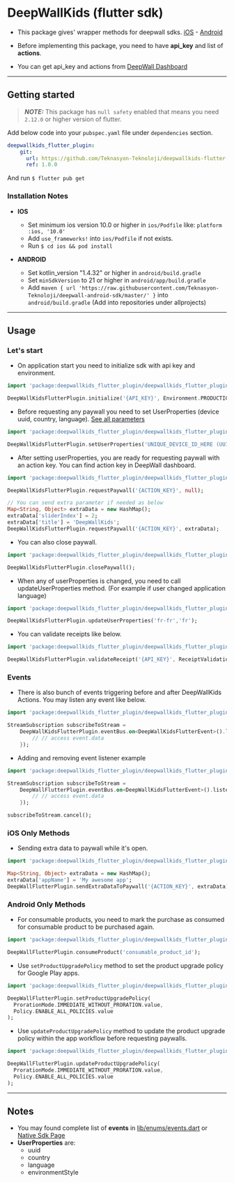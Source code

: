 # DeepWallKids (flutter sdk)

* This package gives' wrapper methods for deepwall sdks. [iOS](https://github.com/Teknasyon-Teknoloji/deepwallkids-ios-sdk) - [Android](https://github.com/Teknasyon-Teknoloji/deepwall-android-sdk)

* Before implementing this package, you need to have **api_key** and list of **actions**.

* You can get api_key and actions from [DeepWall Dashboard](https://console.deepwall.com/)


---


## Getting started

> **_NOTE:_** This package has `null safety` enabled that means you need `2.12.0` or higher version of flutter.

Add below code into your `pubspec.yaml` file under `dependencies` section.

```yml
deepwallkids_flutter_plugin:
    git:
      url: https://github.com/Teknasyon-Teknoloji/deepwallkids-flutter-sdk.git
      ref: 1.0.0
```

And run `$ flutter pub get`


### Installation Notes
- **IOS**
    - Set minimum ios version 10.0 or higher in `ios/Podfile` like: `platform :ios, '10.0'`
    - Add `use_frameworks!` into `ios/Podfile` if not exists.
    - Run `$ cd ios && pod install`

- **ANDROID**
    - Set kotlin_version "1.4.32" or higher in `android/build.gradle`
    - Set `minSdkVersion` to 21 or higher in `android/app/build.gradle`
    - Add `maven { url 'https://raw.githubusercontent.com/Teknasyon-Teknoloji/deepwall-android-sdk/master/' }` into `android/build.gradle` (Add into repositories under allprojects)


---


## Usage

### Let's start

- On application start you need to initialize sdk with api key and environment.
```dart
import 'package:deepwallkids_flutter_plugin/deepwallkids_flutter_plugin.dart';

DeepWallKidsFlutterPlugin.initialize('{API_KEY}', Environment.PRODUCTION.value);
```

- Before requesting any paywall you need to set UserProperties (device uuid, country, language). [See all parameters](https://github.com/Teknasyon-Teknoloji/deepwallkids-ios-sdk#configuration)
```dart
import 'package:deepwallkids_flutter_plugin/deepwallkids_flutter_plugin.dart';

DeepWallKidsFlutterPlugin.setUserProperties('UNIQUE_DEVICE_ID_HERE (UUID)', 'en-us', 'us');
```

- After setting userProperties, you are ready for requesting paywall with an action key. You can find action key in DeepWall dashboard.
```dart
import 'package:deepwallkids_flutter_plugin/deepwallkids_flutter_plugin.dart';

DeepWallKidsFlutterPlugin.requestPaywall('{ACTION_KEY}', null);

// You can send extra parameter if needed as below
Map<String, Object> extraData = new HashMap();
extraData['sliderIndex'] = 2;
extraData['title'] = 'DeepWallKids';
DeepWallKidsFlutterPlugin.requestPaywall('{ACTION_KEY}', extraData);
```

- You can also close paywall.
```dart
import 'package:deepwallkids_flutter_plugin/deepwallkids_flutter_plugin.dart';

DeepWallKidsFlutterPlugin.closePaywall();
```

- When any of userProperties is changed, you need to call updateUserProperties method. (For example if user changed application language)
```dart
import 'package:deepwallkids_flutter_plugin/deepwallkids_flutter_plugin.dart';

DeepWallKidsFlutterPlugin.updateUserProperties('fr-fr','fr');
```

- You can validate receipts like below.
```dart
import 'package:deepwallkids_flutter_plugin/deepwallkids_flutter_plugin.dart';

DeepWallKidsFlutterPlugin.validateReceipt('{API_KEY}', ReceiptValidationType.RESTORE.value);
```


### Events

- There is also bunch of events triggering before and after DeepWallKids Actions. You may listen any event like below.
```dart
import 'package:deepwallkids_flutter_plugin/deepwallkids_flutter_plugin.dart';

StreamSubscription subscribeToStream =
    DeepWallKidsFlutterPlugin.eventBus.on<DeepWallKidsFlutterEvent>().listen((event) {
        // // access event.data
    });
```

- Adding and removing event listener example
```dart
import 'package:deepwallkids_flutter_plugin/deepwallkids_flutter_plugin.dart';

StreamSubscription subscribeToStream =
    DeepWallFlutterPlugin.eventBus.on<DeepWallKidsFlutterEvent>().listen((event) {
        // // access event.data
    });

subscribeToStream.cancel();
```


### iOS Only Methods

- Sending extra data to paywall while it's open.
```dart
import 'package:deepwallkids_flutter_plugin/deepwallkids_flutter_plugin.dart';

Map<String, Object> extraData = new HashMap();
extraData['appName'] = 'My awesome app';
DeepWallFlutterPlugin.sendExtraDataToPaywall('{ACTION_KEY}', extraData);
```


### Android Only Methods

- For consumable products, you need to mark the purchase as consumed for consumable product to be purchased again.
```dart
import 'package:deepwallkids_flutter_plugin/deepwallkids_flutter_plugin.dart';

DeepWallFlutterPlugin.consumeProduct('consumable_product_id');
```

- Use `setProductUpgradePolicy` method to set the product upgrade policy for Google Play apps.
```dart
import 'package:deepwallkids_flutter_plugin/deepwallkids_flutter_plugin.dart';

DeepWallFlutterPlugin.setProductUpgradePolicy(
  ProrationMode.IMMEDIATE_WITHOUT_PRORATION.value,
  Policy.ENABLE_ALL_POLICIES.value
);
```

- Use `updateProductUpgradePolicy` method to update the product upgrade policy within the app workflow before requesting paywalls.
```dart
import 'package:deepwallkids_flutter_plugin/deepwallkids_flutter_plugin.dart';

DeepWallFlutterPlugin.updateProductUpgradePolicy(
  ProrationMode.IMMEDIATE_WITHOUT_PRORATION.value,
  Policy.ENABLE_ALL_POLICIES.value
);
```


---


## Notes

- You may found complete list of **events** in [lib/enums/events.dart](./lib/enums/events.dart) or [Native Sdk Page](https://github.com/Teknasyon-Teknoloji/deepwallkids-ios-sdk#event-handling)
- **UserProperties** are:
    - uuid
    - country
    - language
    - environmentStyle
